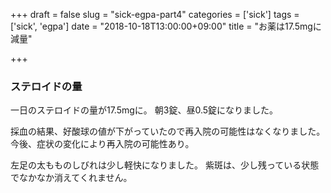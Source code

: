+++
draft = false
slug = "sick-egpa-part4"
categories = ['sick']
tags = ['sick', 'egpa']
date = "2018-10-18T13:00:00+09:00"
title = "お薬は17.5mgに減量"

+++

### ステロイドの量
一日のステロイドの量が17.5mgに。
朝3錠、昼0.5錠になりました。

<!--more-->

採血の結果、好酸球の値が下がっていたので再入院の可能性はなくなりました。
今後、症状の変化により再入院の可能性あり。

左足の太もものしびれは少し軽快になりました。
紫斑は、少し残っている状態でなかなか消えてくれません。
